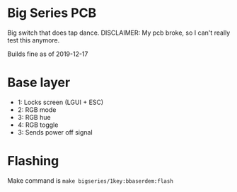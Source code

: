 # Big Series PCB

Big switch that does tap dance.
DISCLAIMER: My pcb broke, so I can't really test this anymore.

Builds fine as of 2019-12-17

# Base layer

* 1: Locks screen (LGUI + ESC)
* 2: RGB mode
* 3: RGB hue
* 4: RGB toggle
* 3: Sends power off signal

# Flashing

Make command is `make bigseries/1key:bbaserdem:flash`
